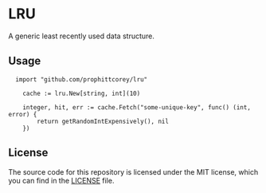# LRU

A generic least recently used data structure.

## Usage

```golang
  import "github.com/prophittcorey/lru"

	cache := lru.New[string, int](10)

	integer, hit, err := cache.Fetch("some-unique-key", func() (int, error) {
		return getRandomIntExpensively(), nil
	})
```

## License

The source code for this repository is licensed under the MIT license, which you can
find in the [LICENSE](LICENSE.md) file.

